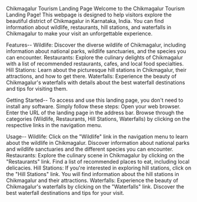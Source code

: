 Chikmagalur Tourism Landing Page
Welcome to the Chikmagalur Tourism Landing Page! This webpage is designed to help visitors explore the beautiful district of Chikmagalur in Karnataka, India. You can find information about wildlife, restaurants, hill stations, and waterfalls in Chikmagalur to make your visit an unforgettable experience.

Features--
Wildlife: Discover the diverse wildlife of Chikmagalur, including information about national parks, wildlife sanctuaries, and the species you can encounter.
Restaurants: Explore the culinary delights of Chikmagalur with a list of recommended restaurants, cafes, and local food specialties.
Hill Stations: Learn about the picturesque hill stations in Chikmagalur, their attractions, and how to get there.
Waterfalls: Experience the beauty of Chikmagalur's waterfalls with details about the best waterfall destinations and tips for visiting them.


Getting Started--
To access and use this landing page, you don't need to install any software. Simply follow these steps:
Open your web browser.
Enter the URL of the landing page in the address bar.
Browse through the categories (Wildlife, Restaurants, Hill Stations, Waterfalls) by clicking on the respective links in the navigation menu.



Usage--
Wildlife: Click on the "Wildlife" link in the navigation menu to learn about the wildlife in Chikmagalur. Discover information about national parks and wildlife sanctuaries and the different species you can encounter.
Restaurants: Explore the culinary scene in Chikmagalur by clicking on the "Restaurants" link. Find a list of recommended places to eat, including local delicacies.
Hill Stations: If you're interested in exploring hill stations, click on the "Hill Stations" link. You will find information about the hill stations in Chikmagalur and their attractions.
Waterfalls: Experience the beauty of Chikmagalur's waterfalls by clicking on the "Waterfalls" link. Discover the best waterfall destinations and tips for your visit.
